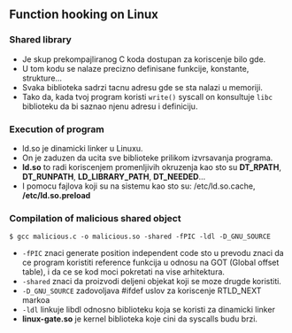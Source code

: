 ## Function hooking on Linux
### Shared library
- Je skup prekompajliranog C koda dostupan za koriscenje bilo gde.
- U tom kodu se nalaze precizno definisane funkcije, konstante, strukture...
- Svaka biblioteka sadrzi tacnu adresu gde se sta nalazi u memoriji.
- Tako da, kada tvoj program koristi `write()` syscall on konsultuje `libc` biblioteku da bi saznao njenu adresu i definiciju.

### Execution of program
- ld.so je dinamicki linker u Linuxu.
- On je zaduzen da ucita sve biblioteke prilikom izvrsavanja programa.
- __ld.so__ to radi koriscenjem promenljivih okruzenja kao sto su __DT_RPATH__, __DT_RUNPATH__, __LD_LIBRARY_PATH__, __DT_NEEDED__...
- I pomocu fajlova koji su na sistemu kao sto su: /etc/ld.so.cache, __/etc/ld.so.preload__

### Compilation of malicious shared object
```terminal_session
$ gcc malicious.c -o malicious.so -shared -fPIC -ldl -D_GNU_SOURCE
```
- `-fPIC` znaci generate position independent code sto u prevodu znaci da ce program koristiti reference funkcija u odnosu na GOT (Global offset table), i da ce se kod moci pokretati na vise arhitektura.
- `-shared` znaci da proizvodi deljeni objekat koji se moze drugde koristiti.
- `-D_GNU_SOURCE` zadovoljava #ifdef uslov za koriscenje RTLD_NEXT markoa
- `-ldl` linkuje libdl odnosno biblioteku koja se koristi za dinamicki linker
- __linux-gate.so__ je kernel biblioteka koje cini da syscalls budu brzi.
